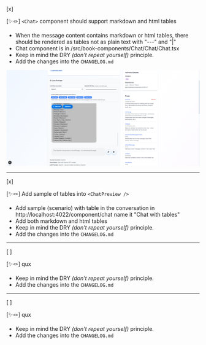 [x]

[✨🪢] `<Chat>` component should support markdown and html tables

-   When the message content contains markdown or html tables, there should be rendered as tables not as plain text with "---" and "|"
-   Chat component is in /src/book-components/Chat/Chat/Chat.tsx
-   Keep in mind the DRY _(don't repeat yourself)_ principle.
-   Add the changes into the `CHANGELOG.md`

![broken markdown table](screenshots/2025-10-0080-chat-component-table.png)

---

[x]

[✨🪢] Add sample of tables into `<ChatPreview />`

-   Add sample (scenario) with table in the conversation in http://localhost:4022/component/chat name it "Chat with tables"
-   Add both markdown and html tables
-   Keep in mind the DRY _(don't repeat yourself)_ principle.
-   Add the changes into the `CHANGELOG.md`

---

[ ]

[✨🪢] qux

-   Keep in mind the DRY _(don't repeat yourself)_ principle.
-   Add the changes into the `CHANGELOG.md`

---

[ ]

[✨🪢] qux

-   Keep in mind the DRY _(don't repeat yourself)_ principle.
-   Add the changes into the `CHANGELOG.md`
